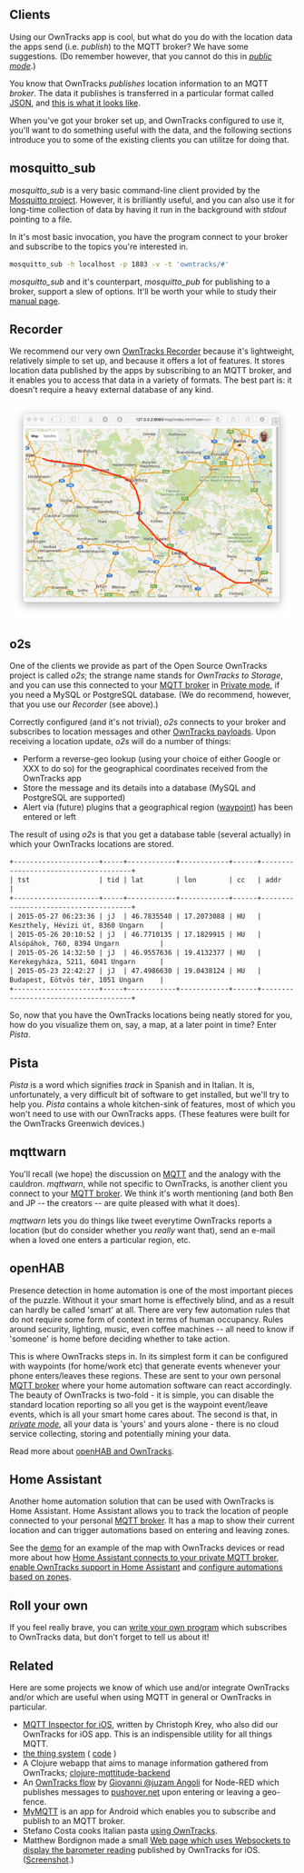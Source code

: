 ## Clients

Using our OwnTracks app is cool, but what do you do with the location data the apps send (i.e. _publish_) to the MQTT broker? We have some suggestions. (Do remember however, that you cannot do this in [_public mode_](scenarios.md).)

You know that OwnTracks _publishes_ location information to an MQTT _broker_. The data it publishes is transferred in a particular format called [JSON](http://json.org), and [this is what it looks like](../tech/json.md).

When you've got your broker set up, and OwnTracks configured to use it, you'll want to do something useful with the data, and the following sections introduce you to some of the existing clients you can utilitze for doing that.

## mosquitto_sub

_mosquitto_sub_ is a very basic command-line client provided by the [Mosquitto project](http://mosquitto.org). However, it is brilliantly useful, and you can also use it for long-time collection of data by having it run in the background with _stdout_ pointing to a file.

In it's most basic invocation, you have the program connect to your broker and subscribe to the topics you're interested in.

```bash
mosquitto_sub -h localhost -p 1883 -v -t 'owntracks/#'
```

_mosquitto_sub_ and it's counterpart, _mosquitto_pub_ for publishing to a broker, support a slew of options. It'll be worth your while to study their [manual page](http://mosquitto.org/man/mosquitto_sub-1.html).

## Recorder

We recommend our very own [OwnTracks Recorder](https://github.com/owntracks/recorder) because it's lightweight, relatively simple to set up, and because it offers a lot of features. It stores location data published by the apps by subscribing to an MQTT broker, and it enables you to access that data in a variety of formats. The best part is: it doesn't require a heavy external database of any kind.

![Recorder](images/demo-geojson-linestring.png)

## o2s

One of the clients we provide as part of the Open Source OwnTracks project is called _o2s_; the strange name stands for _OwnTracks to Storage_, and you can use this connected to your [MQTT broker](broker.md) in [Private mode](scenarios.md), if you need a MySQL or PostgreSQL database. (We do recommend, however, that you use our _Recorder_ (see above).)

Correctly configured (and it's not trivial), _o2s_ connects to your broker and subscribes to location messages and other [OwnTracks payloads](../tech/json.md). Upon receiving a location update, _o2s_ will do a number of things:

* Perform a reverse-geo lookup (using your choice of either Google or XXX to do so) for the geographical coordinates received from the OwnTracks app
* Store the message and its details into a database (MySQL and PostgreSQL are supported)
* Alert via (future) plugins that a geographical region ([waypoint](waypoints.md)) has been entered or left

The result of using _o2s_ is that you get a database table (several actually) in which your OwnTracks locations are stored.

```
+---------------------+-----+------------+------------+------+--------------------------------------+
| tst                 | tid | lat        | lon        | cc   | addr                                 |
+---------------------+-----+------------+------------+------+--------------------------------------+
| 2015-05-27 06:23:36 | jJ  | 46.7835540 | 17.2073088 | HU   | Keszthely, Hévízi út, 8360 Ungarn    |
| 2015-05-26 20:10:52 | jJ  | 46.7710135 | 17.1829915 | HU   | Alsópáhok, 760, 8394 Ungarn          |
| 2015-05-26 14:32:50 | jJ  | 46.9557636 | 19.4132377 | HU   | Kerekegyháza, 5211, 6041 Ungarn      |
| 2015-05-23 22:42:27 | jJ  | 47.4986630 | 19.0438124 | HU   | Budapest, Eötvös tér, 1051 Ungarn    |
+---------------------+-----+------------+------------+------+--------------------------------------+
```

So, now that you have the OwnTracks locations being neatly stored for you, how do you visualize them on, say, a map, at a later point in time? Enter _Pista_.



## Pista

_Pista_ is a word which signifies _track_ in Spanish and in Italian. It is, unfortunately, a very difficult bit of software to get installed, but we'll try to help you. _Pista_ contains a whole kitchen-sink of features, most of which you won't need to use with our OwnTracks apps. (These features were built for the OwnTracks Greenwich devices.)

## mqttwarn

You'll recall (we hope) the discussion on [MQTT](mqtt.md) and the analogy with the cauldron. _mqttwarn_, while not specific to OwnTracks, is another client you connect to your [MQTT broker](broker.md). We think it's worth mentioning (and both Ben and JP -- the creators -- are quite pleased with what it does).

_mqttwarn_ lets you do things like tweet everytime OwnTracks reports a location (but do consider whether you *really* want that), send an e-mail when a loved one enters a particular region, etc.


## openHAB

Presence detection in home automation is one of the most important pieces of the puzzle. Without it your smart home is effectively blind, and as a result can hardly be called 'smart' at all. There are very few automation rules that do not require some form of context in terms of human occupancy. Rules around security, lighting, music, even coffee machines -- all need to know if 'someone' is home before deciding whether to take action. 

This is where OwnTracks steps in. In its simplest form it can be configured with waypoints (for home/work etc) that generate events whenever your phone enters/leaves these regions. These are sent to your own personal [MQTT broker](broker.md) where your home automation software can react accordingly. The beauty of OwnTracks is two-fold - it is simple, you can disable the standard location reporting so all you get is the waypoint event/leave events, which is all your smart home cares about. The second is that, in [_private mode_](scenarios.md), all your data is 'yours' and yours alone - there is no cloud service collecting, storing and potentially mining your data. 

Read more about [openHAB and OwnTracks](https://github.com/openhab/openhab/wiki/Mqttitude-Binding).


## Home Assistant

Another home automation solution that can be used with OwnTracks is Home Assistant. Home Assistant allows you to track the location of people connected to your personal [MQTT broker](broker.md). It has a map to show their current location and can trigger automations based on entering and leaving zones.

See the [demo][ha-demo] for an example of the map with OwnTracks devices or read more about how [Home Assistant connects to your private MQTT broker][ha-mqtt], [enable OwnTracks support in Home Assistant][ha-owntracks] and [configure automations based on zones][ha-zone].

[ha-demo]: https://home-assistant.io/demo/
[ha-mqtt]: https://home-assistant.io/components/mqtt/
[ha-owntracks]: https://home-assistant.io/components/device_tracker.owntracks/
[ha-zone]: https://home-assistant.io/components/automation/#zone-trigger

## Roll your own

If you feel really brave, you can [write your own program](../tech/program.md) which subscribes to OwnTracks data, but don't forget to tell us about it!

## Related

Here are some projects we know of which use and/or integrate OwnTracks and/or
which are useful when using MQTT in general or OwnTracks in particular.

* [MQTT Inspector for iOS](http://jpmens.net/2013/11/19/mqtt-inspector-for-ios/), written by Christoph Krey, who also did our OwnTracks for iOS app. This is an indispensible utility for all things MQTT.
* [the thing system](http://thethingsystem.com) ( [code](https://github.com/TheThingSystem/steward) )
* A Clojure webapp that aims to manage information gathered from OwnTracks; [clojure-mqttitude-backend](https://github.com/razorinc/clojure-mqttitude-backend)
* An [OwnTracks flow](http://flows.nodered.org/flow/ab31cd939f2e73503fb0) by [Giovanni @juzam Angoli](https://twitter.com/juzam) for Node-RED which publishes messages to [pushover.net](https://pushover.net) upon entering or leaving a geo-fence.
* [MyMQTT](https://play.google.com/store/apps/details?id=at.tripwire.mqtt.client) is an app for Android which enables you to subscribe and publish to an MQTT broker.
* Stefano Costa cooks Italian pasta [using OwnTracks](https://github.com/bluewindthings/butta-la-pasta).
* Matthew Bordignon made a small [Web page which uses Websockets to display the barometer reading](https://github.com/matbor/Owntracks-Barometer) published by OwnTracks for iOS. ([Screenshot](https://twitter.com/OwnTracks/status/623823420053172224).)

